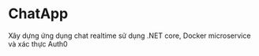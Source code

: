 # ChatApp 
Xây dựng ứng dụng chat realtime sử dụng .NET core, Docker microservice và xác thực Auth0
